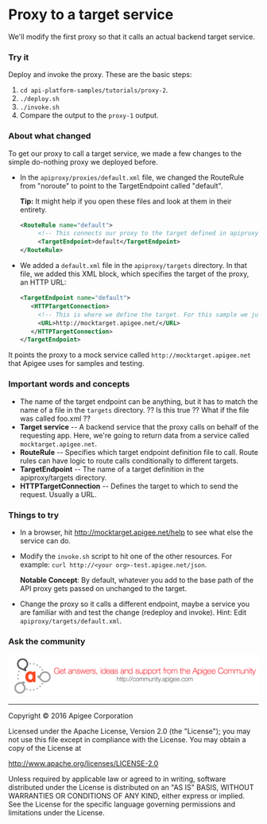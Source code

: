 # Proxy to a target service

We'll modify the first proxy so that it calls an actual backend target service. 

### Try it

Deploy and invoke the proxy. These are the basic steps:

1. `cd api-platform-samples/tutorials/proxy-2`.
2. `./deploy.sh`
3. `./invoke.sh`
4. Compare the output to the `proxy-1` output. 

### About what changed

To get our proxy to call a target service, we made a few changes to the simple do-nothing proxy we deployed before. 

* In the `apiproxy/proxies/default.xml` file, we changed the RouteRule from "noroute" to point to the TargetEndpoint called "default". 

  **Tip:** It might help if you open these files and look at them in their entirety.

   ```xml
   <RouteRule name="default">
        <!-- This connects our proxy to the target defined in apiproxy/targets/default.xml -->
        <TargetEndpoint>default</TargetEndpoint>
   </RouteRule>
   ```

* We added a `default.xml` file in the `apiproxy/targets` directory. In that file, we added this XML block, which specifies the target of the proxy, an HTTP URL:

   ```xml
   <TargetEndpoint name="default">
      <HTTPTargetConnection>
        <!-- This is where we define the target. For this sample we just use a simple URL. -->
        <URL>http://mocktarget.apigee.net/</URL>
      </HTTPTargetConnection>
   </TargetEndpoint>
   ```

It points the proxy to a mock service called `http://mocktarget.apigee.net` that Apigee uses for samples and testing.

### Important words and concepts

* The name of the target endpoint can be anything, but it has to match the name of a file in the `targets` directory. ?? Is this true ?? What if the file was called foo.xml ??
* **Target service** -- A backend service that the proxy calls on behalf of the requesting app. Here, we're going to return data from a service called `mocktarget.apigee.net`. 
* **RouteRule** -- Specifies which target endpoint definition file to call. Route rules can have logic to route calls conditionally to different targets. 
* **TargetEndpoint** -- The name of a target definition in the apiproxy/targets directory. 
* **HTTPTargetConnection** -- Defines the target to which to send the request. Usually a URL. 

### Things to try

* In a browser, hit http://mocktarget.apigee.net/help to see what else the service can do. 
* Modify the `invoke.sh` script to hit one of the other resources. For example: `curl http://<your org>-test.apigee.net/json`. 

  **Notable Concept**: By default, whatever you add to the base path of the API proxy gets passed on unchanged to the target. 

* Change the proxy so it calls a different endpoint, maybe a service you are familiar with and test the change (redeploy and invoke). Hint: Edit `apiproxy/targets/default.xml`.


### Ask the community

[![alt text](../../images/apigee-community.png "Apigee Community is a great place to ask questions and find answers about developing API proxies. ")](https://community.apigee.com?via=github)

---

Copyright © 2016 Apigee Corporation

Licensed under the Apache License, Version 2.0 (the "License"); you may not use
this file except in compliance with the License. You may obtain a copy
of the License at

http://www.apache.org/licenses/LICENSE-2.0

Unless required by applicable law or agreed to in writing, software
distributed under the License is distributed on an "AS IS" BASIS,
WITHOUT WARRANTIES OR CONDITIONS OF ANY KIND, either express or implied.
See the License for the specific language governing permissions and
limitations under the License.
